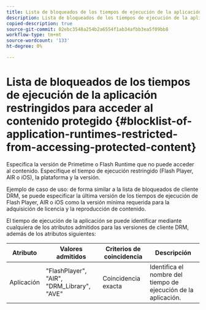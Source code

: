 ```yaml
---
title: Lista de bloqueados de los tiempos de ejecución de la aplicación restringidos para acceder al contenido protegido
description: Lista de bloqueados de los tiempos de ejecución de la aplicación restringidos para acceder al contenido protegido
copied-description: true
source-git-commit: 02ebc3548a254b2a6554f1ab34afbb3ea5f09bb8
workflow-type: tm+mt
source-wordcount: '133'
ht-degree: 0%

---
```


# Lista de bloqueados de los tiempos de ejecución de la aplicación restringidos para acceder al contenido protegido {#blocklist-of-application-runtimes-restricted-from-accessing-protected-content}

Especifica la versión de Primetime o Flash Runtime que no puede acceder al contenido. Especifique el tiempo de ejecución restringido (Flash Player, AIR o iOS), la plataforma y la versión.

Ejemplo de caso de uso: de forma similar a la lista de bloqueados de cliente DRM, se puede especificar la última versión de los tiempos de ejecución de Flash Player, AIR o iOS como la versión mínima requerida para la adquisición de licencia y la reproducción de contenido.

El tiempo de ejecución de la aplicación se puede identificar mediante cualquiera de los atributos admitidos para las versiones de cliente DRM, además de los atributos siguientes:

| **Atributo** | **Valores admitidos** | **Criterios de coincidencia** | **Descripción** |
|---|---|---|---|
| Aplicación | &quot;FlashPlayer&quot;, &quot;AIR&quot;, &quot;DRM_Library&quot;, &quot;AVE&quot; | Coincidencia exacta | Identifica el nombre del tiempo de ejecución de la aplicación. |
